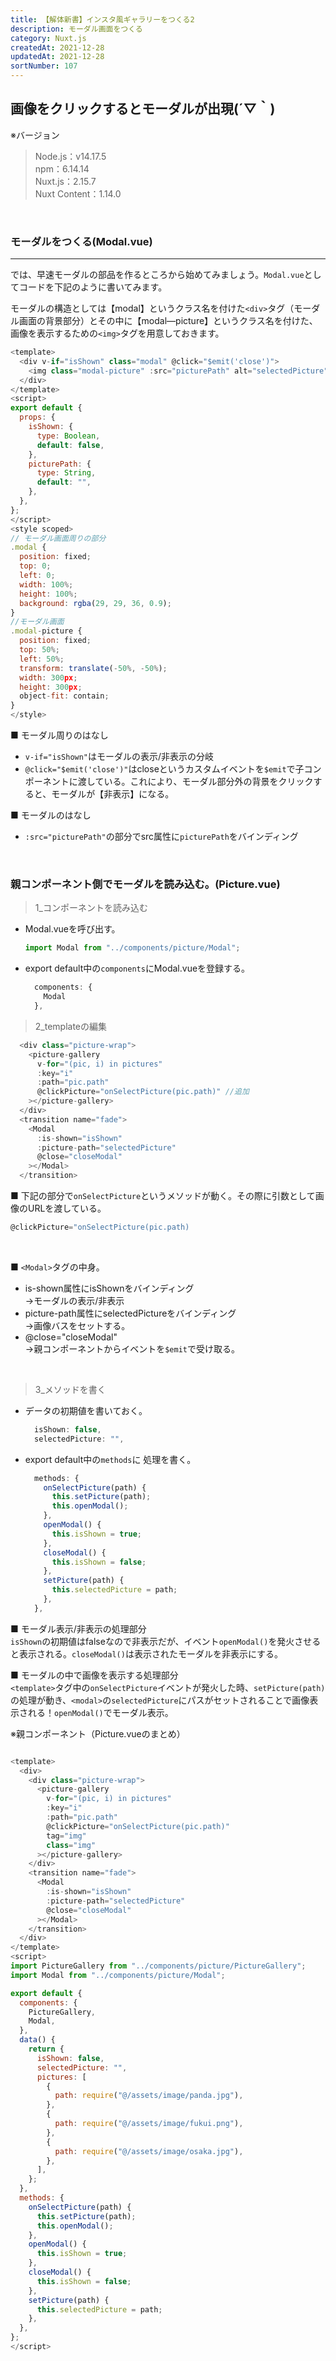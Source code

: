 ```yaml
---
title: 【解体新書】インスタ風ギャラリーをつくる2
description: モーダル画面をつくる
category: Nuxt.js
createdAt: 2021-12-28
updatedAt: 2021-12-28
sortNumber: 107
---
```

## 画像をクリックするとモーダルが出現(´▽｀)
※バージョン
> Node.js：v14.17.5<br>
> npm：6.14.14<br>
> Nuxt.js：2.15.7<br>
> Nuxt Content：1.14.0
<br>

### モーダルをつくる(Modal.vue)
---
では、早速モーダルの部品を作るところから始めてみましょう。`Modal.vue`としてコードを下記のように書いてみます。

モーダルの構造としては【modal】というクラス名を付けた`<div>`タグ（モーダル画面の背景部分）とその中に【modal―picture】というクラス名を付けた、画像を表示するための`<img>`タグを用意しておきます。

```js
<template>
  <div v-if="isShown" class="modal" @click="$emit('close')">
    <img class="modal-picture" :src="picturePath" alt="selectedPicture" />
  </div>
</template>
<script>
export default {
  props: {
    isShown: {
      type: Boolean,
      default: false,
    },
    picturePath: {
      type: String,
      default: "",
    },
  },
};
</script>
<style scoped>
// モーダル画面周りの部分
.modal {
  position: fixed;
  top: 0;
  left: 0;
  width: 100%;
  height: 100%;
  background: rgba(29, 29, 36, 0.9);
}
//モーダル画面
.modal-picture {
  position: fixed;
  top: 50%;
  left: 50%;
  transform: translate(-50%, -50%);
  width: 300px;
  height: 300px;
  object-fit: contain;
}
</style>
```

■ モーダル周りのはなし
- `v-if="isShown"`はモーダルの表示/非表示の分岐
- `@click="$emit('close')"`はcloseというカスタムイベントを`$emit`で子コンポーネントに渡している。これにより、モーダル部分外の背景をクリックすると、モーダルが【非表示】になる。

■ モーダルのはなし
- `:src="picturePath"`の部分でsrc属性に`picturePath`をバインディング

<br>

### 親コンポーネント側でモーダルを読み込む。(Picture.vue)

> 1_コンポーネントを読み込む
- Modal.vueを呼び出す。
  ```js
  import Modal from "../components/picture/Modal";
  ```

- export default中の`components`にModal.vueを登録する。
  ```js
    components: {
      Modal
    },
  ```

> 2_templateの編集
> 
```js
  <div class="picture-wrap">
    <picture-gallery
      v-for="(pic, i) in pictures"
      :key="i"
      :path="pic.path"
      @clickPicture="onSelectPicture(pic.path)" //追加
    ></picture-gallery>
  </div>
  <transition name="fade">
    <Modal
      :is-shown="isShown"
      :picture-path="selectedPicture"
      @close="closeModal"
    ></Modal>
  </transition>
```

■ 下記の部分で`onSelectPicture`というメソッドが動く。その際に引数として画像のURLを渡している。
```js
@clickPicture="onSelectPicture(pic.path)
```
<br>

■ `<Modal>`タグの中身。
- is-shown属性にisShownをバインディング
  <br>→モーダルの表示/非表示
- picture-path属性にselectedPictureをバインディング
  <br>→画像バスをセットする。
- @close="closeModal"
  <br>→親コンポーネントからイベントを`$emit`で受け取る。

<br>

> 3_メソッドを書く
- データの初期値を書いておく。
  ```js
    isShown: false,
    selectedPicture: "",
  ```

- export default中の`methods`に 処理を書く。
  ```js
    methods: {
      onSelectPicture(path) {
        this.setPicture(path);
        this.openModal();
      },
      openModal() {
        this.isShown = true;
      },
      closeModal() {
        this.isShown = false;
      },
      setPicture(path) {
        this.selectedPicture = path;
      },
    },
  ```
■ モーダル表示/非表示の処理部分<br>
`isShown`の初期値はfalseなので非表示だが、イベント`openModal()`を発火させると表示される。`closeModal()`は表示されたモーダルを非表示にする。

■ モーダルの中で画像を表示する処理部分<br>
`<template>`タグ中の`onSelectPicture`イベントが発火した時、`setPicture(path)`の処理が動き、`<modal>`の`selectedPicture`にパスがセットされることで画像表示される！`openModal()`でモーダル表示。

※親コンポーネント（Picture.vueのまとめ）
```js

<template>
  <div>
    <div class="picture-wrap">
      <picture-gallery
        v-for="(pic, i) in pictures"
        :key="i"
        :path="pic.path"
        @clickPicture="onSelectPicture(pic.path)"
        tag="img"
        class="img"
      ></picture-gallery>
    </div>
    <transition name="fade">
      <Modal
        :is-shown="isShown"
        :picture-path="selectedPicture"
        @close="closeModal"
      ></Modal>
    </transition>
  </div>
</template>
<script>
import PictureGallery from "../components/picture/PictureGallery";
import Modal from "../components/picture/Modal";

export default {
  components: {
    PictureGallery,
    Modal,
  },
  data() {
    return {
      isShown: false,
      selectedPicture: "",
      pictures: [
        {
          path: require("@/assets/image/panda.jpg"),
        },
        {
          path: require("@/assets/image/fukui.png"),
        },
        {
          path: require("@/assets/image/osaka.jpg"),
        },
      ],
    };
  },
  methods: {
    onSelectPicture(path) {
      this.setPicture(path);
      this.openModal();
    },
    openModal() {
      this.isShown = true;
    },
    closeModal() {
      this.isShown = false;
    },
    setPicture(path) {
      this.selectedPicture = path;
    },
  },
};
</script>
```
